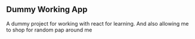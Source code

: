## Dummy Working App

A dummy project for working with react for learning. And also allowing me to shop for random pap around me
